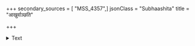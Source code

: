 +++
secondary_sources = [ "MSS_4357",]
jsonClass = "Subhaashita"
title = "आखुर्वाञ्छति"

+++

<details><summary>Text</summary>

आखुर्वाञ्छति भस्मसूत्रहरणं व्यालस्तथा मूषकं व्यालं बर्हिरयं हरिश्च वृषभं गङ्गा तथा चन्द्रकम्।  
इत्थं दुःखमहर्निशं शृणु विभो सोढव्यमेतत् कथं शंभोरात्मदशानिबोधनपरं त्वां पातु दीनं वचः॥
</details>
